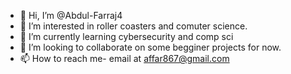 - 👋 Hi, I’m @Abdul-Farraj4
- 👀 I’m interested in roller coasters and comuter science.
- 🌱 I’m currently learning cybersecurity and comp sci
- 💞️ I’m looking to collaborate on some begginer projects for now.
- 📫 How to reach me- email at affar867@gmail.com

<!---
Abdul-Farraj4/Abdul-Farraj4 is a ✨ special ✨ repository because its `README.md` (this file) appears on your GitHub profile.
You can click the Preview link to take a look at your changes.
--->
